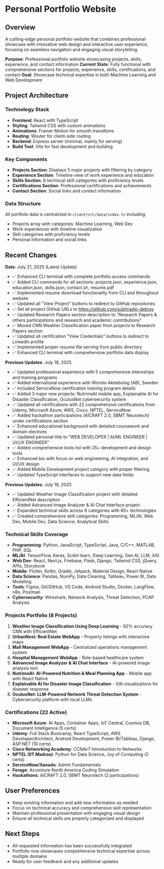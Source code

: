 # Personal Portfolio Website

## Overview
A cutting-edge personal portfolio website that combines professional showcase with innovative web design and interactive user experience, focusing on seamless navigation and engaging visual storytelling.

**Purpose**: Professional portfolio website showcasing projects, skills, experience, and contact information
**Current State**: Fully functional with comprehensive sections for projects, experience, skills, certifications, and contact
**Goal**: Showcase technical expertise in both Machine Learning and Web Development

## Project Architecture

### Technology Stack
- **Frontend**: React with TypeScript
- **Styling**: Tailwind CSS with custom animations
- **Animations**: Framer Motion for smooth transitions
- **Routing**: Wouter for client-side routing
- **Backend**: Express server (minimal, mainly for serving)
- **Build Tool**: Vite for fast development and building

### Key Components
- **Projects Section**: Displays 5 major projects with filtering by category
- **Experience Section**: Timeline view of work experience and education
- **Skills Section**: 6 technical skill categories with proficiency levels
- **Certifications Section**: Professional certifications and achievements
- **Contact Section**: Social links and contact information

### Data Structure
All portfolio data is centralized in `client/src/data/index.ts` including:
- Projects array with categories: Machine Learning, Web Dev
- Work experiences with timeline visualization
- Skill categories with proficiency levels
- Personal information and social links

## Recent Changes
**Date**: July 21, 2025 (Latest Update)
- ✅ Enhanced CLI terminal with complete portfolio access commands
- ✅ Added CLI commands for all sections: projects.json, experience.json, education.json, skills.json, contact.sh, resume.pdf
- ✅ Implemented resume download functionality from CLI and throughout website
- ✅ Updated all "View Project" buttons to redirect to GitHub repositories
- ✅ Set all project GitHub URLs to https://github.com/subhradip-debray
- ✅ Updated Research Papers section description to "Research Papers & others participations and research and academic contributions"
- ✅ Moved CNN Weather Classification paper from projects to Research Papers section
- ✅ Updated all certification "View Credentials" buttons to redirect to LinkedIn profile
- ✅ Implemented proper resume file serving from public directory
- ✅ Enhanced CLI terminal with comprehensive portfolio data display

**Previous Updates**: July 19, 2025
- ✅ Updated professional experience with 5 comprehensive internships and training programs
- ✅ Added international experience with Winniio Aktiebolag (AB), Sweden
- ✅ Included ServiceNow certification training program details
- ✅ Added 3 major new projects: NutrimeAI mobile app, Explainable AI for Disaster Classification, OculusNet cybersecurity system
- ✅ Updated all certifications with 22 comprehensive certifications from Udemy, Microsoft Azure, AWS, Cisco, NPTEL, ServiceNow
- ✅ Added hackathon participations (AICRAFT 2.0, SBMT Neurotech) under certifications section
- ✅ Enhanced educational background with detailed coursework and domain electives
- ✅ Updated personal title to "WEB DEVELOPER | AI/ML ENGINEER | UI/UX ENGINEER"
- ✅ Added comprehensive tools list with 25+ development and design tools
- ✅ Enhanced bio with focus on web engineering, AI integration, and UI/UX design
- ✅ Added Mobile Development project category with proper filtering
- ✅ Updated TypeScript interfaces to support new data fields

**Previous Updates**: July 19, 2025
- ✅ Updated Weather Image Classification project with detailed EfficientNet description
- ✅ Added Advanced Image Analyzer & AI Chat Interface project
- ✅ Expanded technical skills across 6 categories with 60+ technologies
- ✅ Created comprehensive skill categories: Programming, ML/AI, Web Dev, Mobile Dev, Data Science, Analytical Skills

### Technical Skills Coverage
- **Programming**: Python, JavaScript, TypeScript, Java, C/C++, MATLAB, PHP, SQL
- **ML/AI**: TensorFlow, Keras, Scikit-learn, Deep Learning, Gen AI, LLM, XAI
- **Web Dev**: React, Next.js, Firebase, Flask, Django, Tailwind CSS, jQuery, APIs, Storybook
- **Mobile**: Flutter, Kotlin, Gradle, Jetpack, Material Design, React Native
- **Data Science**: Pandas, NumPy, Data Cleaning, Tableau, Power BI, Data Modeling
- **Tools**: Figma, Git/GitHub, VS Code, Android Studio, Docker, LangFlow, n8n, Postman
- **Cybersecurity**: Wireshark, Network Analysis, Threat Detection, PCAP Analysis

### Projects Portfolio (8 Projects)
1. **Weather Image Classification Using Deep Learning** - 92% accuracy CNN with EfficientNet
2. **UrbanNest: Real Estate WebApp** - Property listings with interactive maps
3. **Mall Management WebApp** - Centralized operations management system
4. **Hospital Management WebApp** - Role-based healthcare system
5. **Advanced Image Analyzer & AI Chat Interface** - AI-powered image analysis tool
6. **NutrimeAI: AI-Powered Nutrition & Meal Planning App** - Mobile app with React Native
7. **Explainable AI for Disaster Image Classification** - XAI visualizations for disaster response
8. **OculusNet: LLM-Powered Network Threat Detection System** - Cybersecurity platform with local LLMs

### Certifications (22 Active)
- **Microsoft Azure**: AI Apps, Container Apps, IoT Central, Cosmos DB, Document Intelligence (5 certs)
- **Udemy**: Full Stack Bootcamp, React TypeScript, AWS Developer/Architect, Android Development, Power BI/Tableau, Django, ASP.NET (10 certs)
- **Cisco Networking Academy**: CCNAv7 Introduction to Networks
- **NPTEL (IIT Madras)**: Python for Data Science, Joy of Computing (2 certs)
- **ServiceNow/Xanadu**: Admin Fundamentals
- **Forage**: Accenture North America Coding Simulation
- **Hackathons**: AICRAFT 2.0, SBMT Neurotech (2 participations)

## User Preferences
- Keep existing information and add new information as needed
- Focus on technical accuracy and comprehensive skill representation
- Maintain professional presentation with engaging visual design
- Ensure all technical skills are properly categorized and displayed

## Next Steps
- All requested information has been successfully integrated
- Portfolio now showcases comprehensive technical expertise across multiple domains
- Ready for user feedback and any additional updates